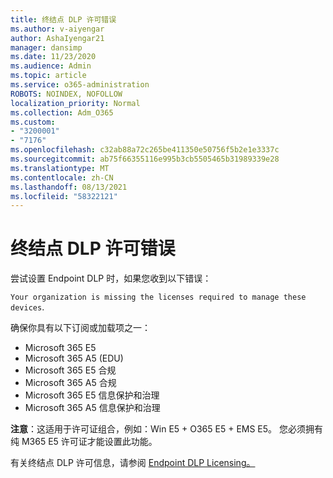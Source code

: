 ```yaml
---
title: 终结点 DLP 许可错误
ms.author: v-aiyengar
author: AshaIyengar21
manager: dansimp
ms.date: 11/23/2020
ms.audience: Admin
ms.topic: article
ms.service: o365-administration
ROBOTS: NOINDEX, NOFOLLOW
localization_priority: Normal
ms.collection: Adm_O365
ms.custom:
- "3200001"
- "7176"
ms.openlocfilehash: c32ab88a72c265be411350e50756f5b2e1e3337c
ms.sourcegitcommit: ab75f66355116e995b3cb5505465b31989339e28
ms.translationtype: MT
ms.contentlocale: zh-CN
ms.lasthandoff: 08/13/2021
ms.locfileid: "58322121"
---
```

# <a name="endpoint-dlp-licensing-error"></a>终结点 DLP 许可错误

尝试设置 Endpoint DLP 时，如果您收到以下错误：

`Your organization is missing the licenses required to manage these devices`.

确保你具有以下订阅或加载项之一：

- Microsoft 365 E5
- Microsoft 365 A5 (EDU)
- Microsoft 365 E5 合规
- Microsoft 365 A5 合规
- Microsoft 365 E5 信息保护和治理
- Microsoft 365 A5 信息保护和治理

**注意**：这适用于许可证组合，例如：Win E5 + O365 E5 + EMS E5。 您必须拥有纯 M365 E5 许可证才能设置此功能。

有关终结点 DLP 许可信息，请参阅 [Endpoint DLP Licensing。](https://docs.microsoft.com/microsoft-365/compliance/endpoint-dlp-getting-started#onboarding-devices-into-device-management)
